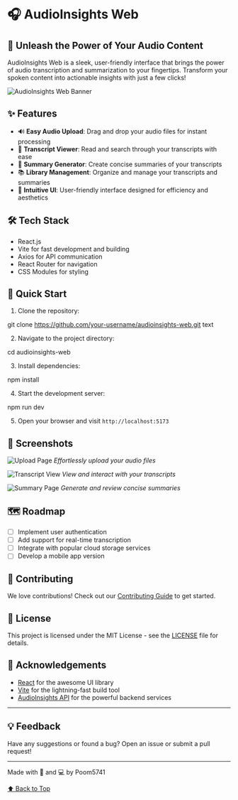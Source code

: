 # 🎧 AudioInsights Web

## 🌈 Unleash the Power of Your Audio Content

AudioInsights Web is a sleek, user-friendly interface that brings the power of audio transcription and summarization to your fingertips. Transform your spoken content into actionable insights with just a few clicks!

![AudioInsights Web Banner](https://your-image-url-here.com/web-banner.png)

## ✨ Features

- 🔊 **Easy Audio Upload**: Drag and drop your audio files for instant processing
- 📄 **Transcript Viewer**: Read and search through your transcripts with ease
- 📝 **Summary Generator**: Create concise summaries of your transcripts
- 📚 **Library Management**: Organize and manage your transcripts and summaries
- 🎨 **Intuitive UI**: User-friendly interface designed for efficiency and aesthetics

## 🛠️ Tech Stack

- React.js
- Vite for fast development and building
- Axios for API communication
- React Router for navigation
- CSS Modules for styling

## 🚀 Quick Start

1. Clone the repository:

git clone https://github.com/your-username/audioinsights-web.git
text

2. Navigate to the project directory:

cd audioinsights-web

3. Install dependencies:

npm install

4. Start the development server:

npm run dev

5. Open your browser and visit `http://localhost:5173`

## 📸 Screenshots

![Upload Page](https://your-image-url-here.com/upload-page.png)
_Effortlessly upload your audio files_

![Transcript View](https://your-image-url-here.com/transcript-view.png)
_View and interact with your transcripts_

![Summary Page](https://your-image-url-here.com/summary-page.png)
_Generate and review concise summaries_

## 🗺️ Roadmap

- [ ] Implement user authentication
- [ ] Add support for real-time transcription
- [ ] Integrate with popular cloud storage services
- [ ] Develop a mobile app version

## 🤝 Contributing

We love contributions! Check out our [Contributing Guide](CONTRIBUTING.md) to get started.

## 📄 License

This project is licensed under the MIT License - see the [LICENSE](LICENSE) file for details.

## 🙌 Acknowledgements

- [React](https://reactjs.org/) for the awesome UI library
- [Vite](https://vitejs.dev/) for the lightning-fast build tool
- [AudioInsights API](https://github.com/your-username/audioinsights-api) for the powerful backend services

---

## 💡 Feedback

Have any suggestions or found a bug? Open an issue or submit a pull request!

---

Made with 🎵 and 💻 by Poom5741

[⬆ Back to Top](#audioinsights-web)
